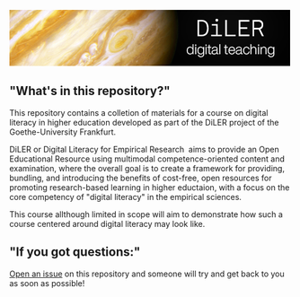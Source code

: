 ![logo](lecture/static/logo.png)

## "What's in this repository?"

This repository contains a colletion of materials for a course on digital literacy in higher education developed as part of the DiLER project of the Goethe-University Frankfurt.

DiLER or Digital Literacy for Empirical Research  aims to provide an Open Educational Resource using multimodal competence-oriented content and examination, where the overall goal is to create a framework for providing, bundling, and introducing the benefits of cost-free, open resources for promoting research-based learning in higher eductaion, with a focus on the core competency of "digital literacy" in the empirical sciences.

This course allthough limited in scope will aim to demonstrate how such a course centered around digital literacy may look like.


## "If you got questions:"

[Open an issue]() on this repository and someone will try and get back to you as soon as possible!
